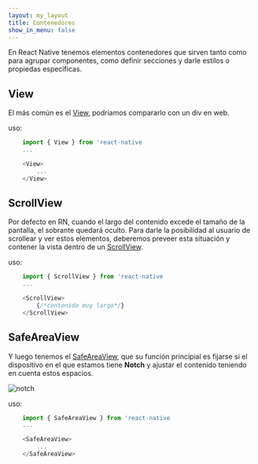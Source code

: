 ```yaml
---
layout: my_layout
title: Contenedores
show_in_menu: false
---
```




En React Native tenemos elementos contenedores que sirven tanto como para agrupar componentes, como definir secciones y darle estilos o propiedas especificas.

## View

El más común es el [View](https://reactnative.dev/docs/view), podriamos compararlo con un div en web.

uso:

```js
    import { View } from 'react-native
    ...

    <View>
        ...
    </View>
```

## ScrollView

Por defecto en RN, cuando el largo del contenido excede el tamaño de la pantalla, el sobrante quedará oculto. Para darle la posibilidad al usuario de scrollear y ver estos elementos, deberemos preveer esta situación y contener la vista dentro de un [ScrollView](https://reactnative.dev/docs/scrollview).

uso:

```js
    import { ScrollView } from 'react-native
    ...

    <ScrollView>
        {/*contenido muy largo*/}
    </ScrollView>
```

## SafeAreaView

Y luego tenemos el [SafeAreaView](https://reactnative.dev/docs/safeareaview), que su función principial es fijarse si el dispositivo en el que estamos tiene **Notch** y ajustar el contenido teniendo en cuenta estos espacios.

![notch](https://resizer.iproimg.com/unsafe/880x/https://assets.iprofesional.com/assets/jpg/2020/01/489197.jpg?5.4.3 'Notch')

uso:

```js
    import { SafeAreaView } from 'react-native
    ...

    <SafeAreaView>
        ...
    </SafeAreaView>
```
